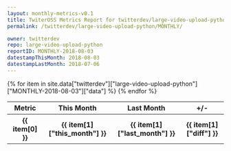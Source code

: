 ```yaml
---
layout: monthly-metrics-v0.1
title: TwiterOSS Metrics Report for twitterdev/large-video-upload-python | MONTHLY-2018-08-03 | 2018-08-03
permalink: /twitterdev/large-video-upload-python/MONTHLY/

owner: twitterdev
repo: large-video-upload-python
reportID: MONTHLY-2018-08-03
datestampThisMonth: 2018-08-03
datestampLastMonth: 2018-07-06
---
```


<table style="width: 100%">
    <tr>
        <th>Metric</th>
        <th>This Month</th>
        <th>Last Month</th>
        <th>+/-</th>
    </tr>
    {% for item in site.data["twitterdev"]["large-video-upload-python"]["MONTHLY-2018-08-03"]["data"] %}
    <tr>
        <th>{{ item[0] }}</th>
        <th>{{ item[1]["this_month"] }}</th>
        <th>{{ item[1]["last_month"] }}</th>
        <th>{{ item[1]["diff"] }}</th>
    </tr>
    {% endfor %}
</table>

